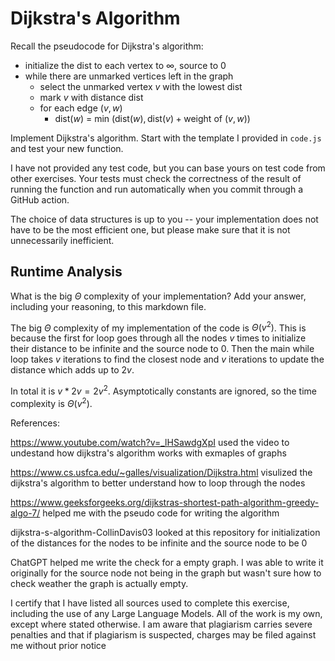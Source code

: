 # Dijkstra's Algorithm

Recall the pseudocode for Dijkstra's algorithm:
- initialize the dist to each vertex to $\infty$, source to 0
- while there are unmarked vertices left in the graph
    - select the unmarked vertex $v$ with the lowest dist
    - mark $v$ with distance dist
    - for each edge $(v,w)$
        - dist($w$) = min $\left(\textrm{dist}(w), \textrm{dist}(v) + \textrm{weight of }(v, w)\right)$

Implement Dijkstra's algorithm. Start with the template I provided in `code.js`
and test your new function.

I have not provided any test code, but you can base yours on test code from
other exercises. Your tests must check the correctness of the result of running
the function and run automatically when you commit through a GitHub action.

The choice of data structures is up to you -- your implementation does not have
to be the most efficient one, but please make sure that it is not unnecessarily
inefficient.

## Runtime Analysis

What is the big $\Theta$ complexity of your implementation? Add your
answer, including your reasoning, to this markdown file.

The big $\Theta$ complexity of my implementation of the code is $\Theta(v^2)$. This is because the first for loop goes through all the nodes $v$ times to initialize their distance to be infinite and the source node to 0. Then the main while loop takes $v$ iterations to find the closest node and $v$ iterations to update the distance which adds up to $2v$.

In total it is $v * 2v = 2v^2$. Asymptotically constants are ignored, so the time complexity is $\Theta(v^2)$.



References:

https://www.youtube.com/watch?v=_lHSawdgXpI used the video to undestand how dijkstra's algorithm works with exmaples of graphs

https://www.cs.usfca.edu/~galles/visualization/Dijkstra.html visulized the dijkstra's algorithm to better understand how to loop through the nodes 

https://www.geeksforgeeks.org/dijkstras-shortest-path-algorithm-greedy-algo-7/ helped me with the pseudo code for writing the algorithm

dijkstra-s-algorithm-CollinDavis03 looked at this repository for initialization of the distances for the nodes to be infinite and the source node to be 0

ChatGPT helped me write the check for a empty graph. I was able to write it originally for the source node not being in the graph but wasn't sure how to check weather the graph is actually empty. 

I certify that I have listed all sources used to complete this exercise, including the use of any Large Language Models. All of the work is my own, except where stated otherwise. I am aware that plagiarism carries severe penalties and that if plagiarism is suspected, charges may be filed against me without prior notice